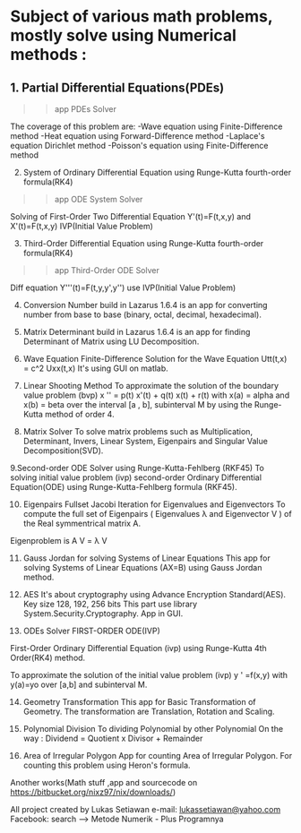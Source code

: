 # Subject of various math problems, mostly solve using Numerical methods :

## 1. Partial Differential Equations(PDEs)
>>app PDEs Solver

The coverage of this problem are:
-Wave equation using Finite-Difference method
-Heat equation using Forward-Difference method
-Laplace's equation Dirichlet method
-Poisson's equation using Finite-Difference method

2. System of Ordinary Differential Equation using Runge-Kutta fourth-order formula(RK4)
>>app ODE System Solver

Solving of First-Order Two Differential Equation
Y'(t)=F(t,x,y) and
X'(t)=F(t,x,y) 
IVP(Initial Value Problem)

3. Third-Order Differential Equation 
using Runge-Kutta fourth-order formula(RK4)
>>app Third-Order ODE Solver

Diff equation Y'''(t)=F(t,y,y',y'')
use IVP(Initial Value Problem)

4. Conversion Number build in Lazarus 1.6.4 is an app for converting number from base to base (binary, octal, decimal, hexadecimal).   

5. Matrix Determinant build in Lazarus 1.6.4 is an app for finding Determinant of Matrix using LU Decomposition.

6. Wave Equation
Finite-Difference Solution for the Wave Equation Utt(t,x) = c^2 Uxx(t,x)
It's using GUI on matlab.

7. Linear Shooting Method
To approximate the solution of the boundary value problem (bvp) x '' = p(t) x'(t) + q(t) x(t) + r(t) 
with x(a) = alpha and x(b) = beta over the interval [a , b], subinterval M by using the Runge-Kutta 
method of order 4.

8. Matrix Solver
To solve matrix problems such as Multiplication, Determinant, Invers, Linear System, Eigenpairs
and Singular Value Decomposition(SVD).

9.Second-order ODE Solver using Runge-Kutta-Fehlberg (RKF45)
To solving initial value problem (ivp) second-order Ordinary Differential Equation(ODE) 
using Runge-Kutta-Fehlberg formula (RKF45).

10. Eigenpairs Fullset
Jacobi Iteration for Eigenvalues and Eigenvectors
To compute the full set of Eigenpairs ( Eigenvalues λ
and Eigenvector V ) of the Real symmentrical matrix A. 

Eigenproblem is   A V = λ V 

11. Gauss Jordan for solving Systems of Linear Equations
This app for solving Systems of Linear Equations 
(AX=B) using Gauss Jordan method.

12. AES 
It's about cryptography using Advance Encryption Standard(AES).
Key size 128, 192, 256 bits This part use library System.Security.Cryptography.
App in GUI.

13. ODEs Solver
FIRST-ORDER ODE(IVP)

First-Order Ordinary Differential Equation (ivp) using 
Runge-Kutta 4th Order(RK4) method.

To approximate the solution of the initial value problem
(ivp) y ' =f(x,y) with y(a)=yo over [a,b] and 
subinterval M.

14. Geometry Transformation
This app for Basic Transformation of Geometry.
The transformation are Translation, Rotation and Scaling.

15. Polynomial Division
To dividing Polynomial by other Polynomial
On the way :
Dividend = Quotient x Divisor + Remainder

16. Area of Irregular Polygon
App for counting Area of Irregular Polygon.
For counting this problem using Heron's formula.



Another works(Math stuff ,app and sourcecode on   https://bitbucket.org/nixz97/nix/downloads/)

All project created by Lukas Setiawan
e-mail: lukassetiawan@yahoo.com
Facebook: search --> Metode Numerik - Plus Programnya 